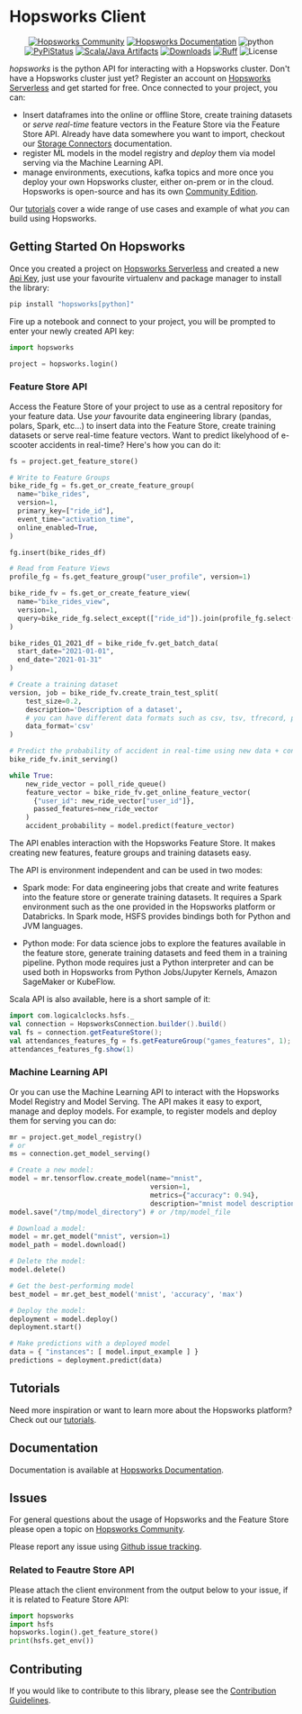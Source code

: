 # Hopsworks Client

<p align="center">
  <a href="https://community.hopsworks.ai"><img
    src="https://img.shields.io/discourse/users?label=Hopsworks%20Community&server=https%3A%2F%2Fcommunity.hopsworks.ai"
    alt="Hopsworks Community"
  /></a>
    <a href="https://docs.hopsworks.ai"><img
    src="https://img.shields.io/badge/docs-HOPSWORKS-orange"
    alt="Hopsworks Documentation"
  /></a>
  <a><img
    src="https://img.shields.io/badge/python-3.8+-blue"
    alt="python"
  /></a>
  <a href="https://pypi.org/project/hopsworks/"><img
    src="https://img.shields.io/pypi/v/hopsworks?color=blue"
    alt="PyPiStatus"
  /></a>
  <a href="https://archiva.hops.works/#artifact/com.logicalclocks/hopsworks"><img
    src="https://img.shields.io/badge/java-HOPSWORKS-green"
    alt="Scala/Java Artifacts"
  /></a>
  <a href="https://pepy.tech/project/hopsworks/month"><img
    src="https://pepy.tech/badge/hopsworks/month"
    alt="Downloads"
  /></a>
  <a href=https://github.com/astral-sh/ruff><img
    src="https://img.shields.io/endpoint?url=https://raw.githubusercontent.com/astral-sh/ruff/main/assets/badge/v2.json"
    alt="Ruff"
  /></a>
  <a><img
    src="https://img.shields.io/pypi/l/hopsworks?color=green"
    alt="License"
  /></a>
</p>

*hopsworks* is the python API for interacting with a Hopsworks cluster. Don't have a Hopsworks cluster just yet? Register an account on [Hopsworks Serverless](https://app.hopsworks.ai/) and get started for free. Once connected to your project, you can:

- Insert dataframes into the online or offline Store, create training datasets or *serve real-time* feature vectors in the Feature Store via the Feature Store API. Already have data somewhere you want to import, checkout our [Storage Connectors](https://docs.hopsworks.ai/latest/user_guides/fs/storage_connector/) documentation.
- register ML models in the model registry and *deploy* them via model serving via the Machine Learning API.
- manage environments, executions, kafka topics and more once you deploy your own Hopsworks cluster, either on-prem or in the cloud. Hopsworks is open-source and has its own [Community Edition](https://github.com/logicalclocks/hopsworks).

Our [tutorials](https://github.com/logicalclocks/hopsworks-tutorials) cover a wide range of use cases and example of what *you* can build using Hopsworks.

## Getting Started On Hopsworks

Once you created a project on [Hopsworks Serverless](https://app.hopsworks.ai) and created a new [Api Key](https://docs.hopsworks.ai/latest/user_guides/projects/api_key/create_api_key/), just use your favourite virtualenv and package manager to install the library:

```bash
pip install "hopsworks[python]"
```

Fire up a notebook and connect to your project, you will be prompted to enter your newly created API key:

```python
import hopsworks

project = hopsworks.login()
```

### Feature Store API

Access the Feature Store of your project to use as a central repository for your feature data. Use *your* favourite data engineering library (pandas, polars, Spark, etc...) to insert data into the Feature Store, create training datasets or serve real-time feature vectors. Want to predict likelyhood of e-scooter accidents in real-time? Here's how you can do it:

```python
fs = project.get_feature_store()

# Write to Feature Groups
bike_ride_fg = fs.get_or_create_feature_group(
  name="bike_rides",
  version=1,
  primary_key=["ride_id"],
  event_time="activation_time",
  online_enabled=True,
)

fg.insert(bike_rides_df)

# Read from Feature Views
profile_fg = fs.get_feature_group("user_profile", version=1)

bike_ride_fv = fs.get_or_create_feature_view(
  name="bike_rides_view",
  version=1,
  query=bike_ride_fg.select_except(["ride_id"]).join(profile_fg.select(["age", "has_license"]), on="user_id")
)

bike_rides_Q1_2021_df = bike_ride_fv.get_batch_data(
  start_date="2021-01-01",
  end_date="2021-01-31"
)

# Create a training dataset
version, job = bike_ride_fv.create_train_test_split(
    test_size=0.2,
    description='Description of a dataset',
    # you can have different data formats such as csv, tsv, tfrecord, parquet and others
    data_format='csv'
)

# Predict the probability of accident in real-time using new data + context data
bike_ride_fv.init_serving()

while True:
    new_ride_vector = poll_ride_queue()
    feature_vector = bike_ride_fv.get_online_feature_vector(
      {"user_id": new_ride_vector["user_id"]},
      passed_features=new_ride_vector
    )
    accident_probability = model.predict(feature_vector)
```

The API enables interaction with the Hopsworks Feature Store. It makes creating new features, feature groups and training datasets easy.

The API is environment independent and can be used in two modes:

- Spark mode: For data engineering jobs that create and write features into the feature store or generate training datasets. It requires a Spark environment such as the one provided in the Hopsworks platform or Databricks. In Spark mode, HSFS provides bindings both for Python and JVM languages.

- Python mode: For data science jobs to explore the features available in the feature store, generate training datasets and feed them in a training pipeline. Python mode requires just a Python interpreter and can be used both in Hopsworks from Python Jobs/Jupyter Kernels, Amazon SageMaker or KubeFlow.

Scala API is also available, here is a short sample of it:

```scala
import com.logicalclocks.hsfs._
val connection = HopsworksConnection.builder().build()
val fs = connection.getFeatureStore();
val attendances_features_fg = fs.getFeatureGroup("games_features", 1);
attendances_features_fg.show(1)
```

### Machine Learning API

Or you can use the Machine Learning API to interact with the Hopsworks Model Registry and Model Serving. The API makes it easy to export, manage and deploy models. For example, to register models and deploy them for serving you can do:

```python
mr = project.get_model_registry()
# or
ms = connection.get_model_serving()

# Create a new model:
model = mr.tensorflow.create_model(name="mnist",
                                   version=1,
                                   metrics={"accuracy": 0.94},
                                   description="mnist model description")
model.save("/tmp/model_directory") # or /tmp/model_file

# Download a model:
model = mr.get_model("mnist", version=1)
model_path = model.download()

# Delete the model:
model.delete()

# Get the best-performing model
best_model = mr.get_best_model('mnist', 'accuracy', 'max')

# Deploy the model:
deployment = model.deploy()
deployment.start()

# Make predictions with a deployed model
data = { "instances": [ model.input_example ] }
predictions = deployment.predict(data)
```

## Tutorials

Need more inspiration or want to learn more about the Hopsworks platform? Check out our [tutorials](https://github.com/logicalclocks/hopsworks-tutorials).

## Documentation

Documentation is available at [Hopsworks Documentation](https://docs.hopsworks.ai/).

## Issues

For general questions about the usage of Hopsworks and the Feature Store please open a topic on [Hopsworks Community](https://community.hopsworks.ai/).

Please report any issue using [Github issue tracking](https://github.com/logicalclocks/hopsworks-api/issues).

### Related to Feautre Store API

Please attach the client environment from the output below to your issue, if it is related to Feature Store API:

```python
import hopsworks
import hsfs
hopsworks.login().get_feature_store()
print(hsfs.get_env())
```

## Contributing

If you would like to contribute to this library, please see the [Contribution Guidelines](CONTRIBUTING.md).
